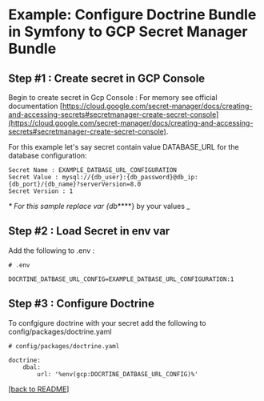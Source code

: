 # Example: Configure Doctrine Bundle in Symfony to GCP Secret Manager Bundle

## Step #1 : Create secret in GCP Console
Begin to create secret in Gcp Console : For memory see official documentation
[https://cloud.google.com/secret-manager/docs/creating-and-accessing-secrets#secretmanager-create-secret-console](https://cloud.google.com/secret-manager/docs/creating-and-accessing-secrets#secretmanager-create-secret-console).    

For this example let's say secret contain value DATABASE_URL for the database configuration:    
```
Secret Name : EXAMPLE_DATBASE_URL_CONFIGURATION
Secret Value : mysql://{db_user}:{db_password}@db_ip:{db_port}/{db_name}?serverVersion=8.0
Secret Version : 1
```
_* For this sample replace var {db_****} by your values _

## Step #2 : Load Secret in env var
Add the following to .env :
```
# .env

DOCRTINE_DATBASE_URL_CONFIG=EXAMPLE_DATBASE_URL_CONFIGURATION:1
```

## Step #3 : Configure Doctrine
To confgigure doctrine with your secret add the following to config/packages/doctrine.yaml
```
# config/packages/doctrine.yaml

doctrine:
    dbal:
        url: '%env(gcp:DOCRTINE_DATBASE_URL_CONFIG)%'
```

[[back to README]](https://github.com/ELIXIS-GROUP/gcp-secret-manager-bundle/blob/master/readme.md)
